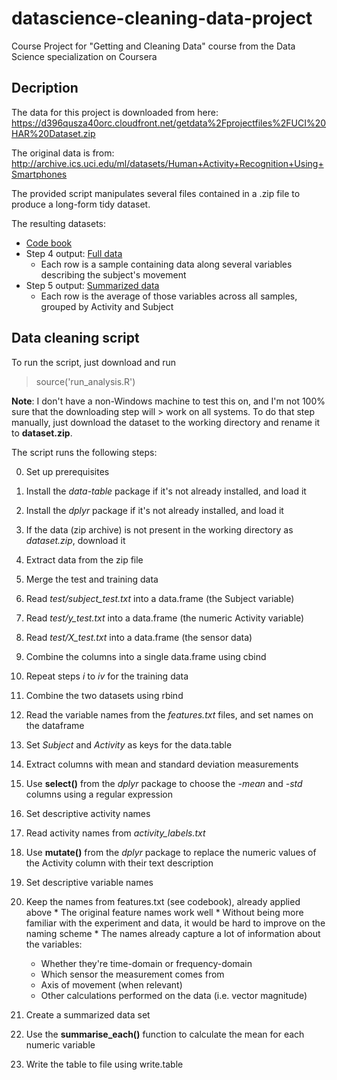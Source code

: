 # datascience-cleaning-data-project
Course Project for "Getting and Cleaning Data" course from the Data Science specialization on Coursera

## Decription
The data for this project is downloaded from here: https://d396qusza40orc.cloudfront.net/getdata%2Fprojectfiles%2FUCI%20HAR%20Dataset.zip  

The original data is from: http://archive.ics.uci.edu/ml/datasets/Human+Activity+Recognition+Using+Smartphones 

The provided script manipulates several files contained in a .zip file to produce a long-form tidy dataset.

The resulting datasets:
- [Code book](https://github.com/jfdostaler/datascience-cleaning-data-project/blob/master/codebook.md)
- Step 4 output: [Full data](https://github.com/jfdostaler/datascience-cleaning-data-project/blob/master/full_data.txt)
  - Each row is a sample containing data along several variables describing the subject's movement
- Step 5 output: [Summarized data](https://github.com/jfdostaler/datascience-cleaning-data-project/blob/master/summarized_data.txt)
  - Each row is the average of those variables across all samples, grouped by Activity and Subject

## Data cleaning script
To run the script, just download and run
> source('run_analysis.R')

**Note**: I don't have a non-Windows machine to test this on, and I'm not 100% sure that the downloading step will > work on all systems. To do that step manually, just download the dataset to the working directory and rename it to **dataset.zip**.

The script runs the following steps:

0. Set up prerequisites
  1. Install the *data-table* package if it's not already installed, and load it
  2. Install the *dplyr* package if it's not already installed, and load it
  3. If the data (zip archive) is not present in the working directory as *dataset.zip*, download it
  4. Extract data from the zip file

1. Merge the test and training data
  1. Read *test/subject_test.txt* into a data.frame (the Subject variable)
  2. Read *test/y_test.txt* into a data.frame (the numeric Activity variable)
  3. Read *test/X_test.txt* into a data.frame (the sensor data)
  4. Combine the columns into a single data.frame using cbind
  5. Repeat steps *i* to *iv* for the training data
  6. Combine the two datasets using rbind
  7. Read the variable names from the *features.txt* files, and set names on the dataframe
  8. Set *Subject* and *Activity* as keys for the data.table

2. Extract columns with mean and standard deviation measurements
  1. Use **select()** from the *dplyr* package to choose the *-mean* and *-std* columns using a regular expression

3. Set descriptive activity names
  1. Read activity names from *activity_labels.txt*
  2. Use **mutate()** from the *dplyr* package to replace the numeric values of the Activity column with their text description
  
4. Set descriptive variable names
  1. Keep the names from features.txt (see codebook), already applied above
    * The original feature names work well
    * Without being more familiar with the experiment and data, it would be hard to improve on the naming scheme
    * The names already capture a lot of information about the variables:
      * Whether they're time-domain or frequency-domain
      * Which sensor the measurement comes from
      * Axis of movement (when relevant)
      * Other calculations performed on the data (i.e. vector magnitude)
  
5. Create a summarized data set
  1. Use the **summarise_each()** function to calculate the mean for each numeric variable
  2. Write the table to file using write.table
